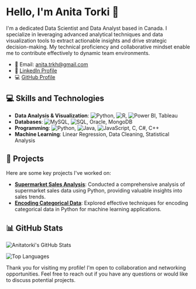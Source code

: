 # Hello, I'm Anita Torki 👋

I'm a dedicated Data Scientist and Data Analyst based in Canada. I specialize in leveraging advanced analytical techniques and data visualization tools to extract actionable insights and drive strategic decision-making. My technical proficiency and collaborative mindset enable me to contribute effectively to dynamic team environments.

- 📧 Email: [anita.trkh@gmail.com](mailto:anita.trkh@gmail.com)
- 💼 [LinkedIn Profile](https://www.linkedin.com/in/anita-torki/)
- 💻 [GitHub Profile](https://github.com/Anitatorki)

## 💻 Skills and Technologies

- **Data Analysis & Visualization**: ![Python](https://img.shields.io/badge/-Python-3776AB?style=flat&logo=python&logoColor=white), ![R](https://img.shields.io/badge/-R-276DC3?style=flat&logo=r&logoColor=white), ![Power BI](https://img.shields.io/badge/-Power_BI-F2C811?style=flat&logo=powerbi&logoColor=white), Tableau
- **Databases**: ![MySQL](https://img.shields.io/badge/-MySQL-005C84?style=flat&logo=mysql&logoColor=white), ![SQL](https://img.shields.io/badge/-SQL-CC2927?style=flat&logo=microsoftsqlserver&logoColor=white), Oracle, MongoDB
- **Programming**: ![Python](https://img.shields.io/badge/-Python-3776AB?style=flat&logo=python&logoColor=white), ![Java](https://img.shields.io/badge/-Java-007396?style=flat&logo=java&logoColor=white), ![JavaScript](https://img.shields.io/badge/-JavaScript-F7DF1E?style=flat&logo=javascript&logoColor=white), C, C#, C++
- **Machine Learning**: Linear Regression, Data Cleaning, Statistical Analysis

## 🚀 Projects

Here are some key projects I've worked on:

- **[Supermarket Sales Analysis](https://github.com/Anitatorki/Supermarket-Sales-Analysis)**: Conducted a comprehensive analysis of supermarket sales data using Python, providing valuable insights into sales trends.
- **[Encoding Categorical Data](https://github.com/Anitatorki/Encoding-Categorical-Data)**: Explored effective techniques for encoding categorical data in Python for machine learning applications.

## 📊 GitHub Stats

![Anitatorki's GitHub Stats](https://github-readme-stats.vercel.app/api?username=Anitatorki&show_icons=true&theme=default)

![Top Languages](https://github-readme-stats.vercel.app/api/top-langs/?username=Anitatorki&layout=compact&theme=default)


Thank you for visiting my profile! I'm open to collaboration and networking opportunities. Feel free to reach out if you have any questions or would like to discuss potential projects.

